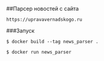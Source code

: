 ##Парсер новостей с сайта

    https://upravavernadskogo.ru

###Запуск

    $ docker build --tag news_parser .

    $ docker run news_parser